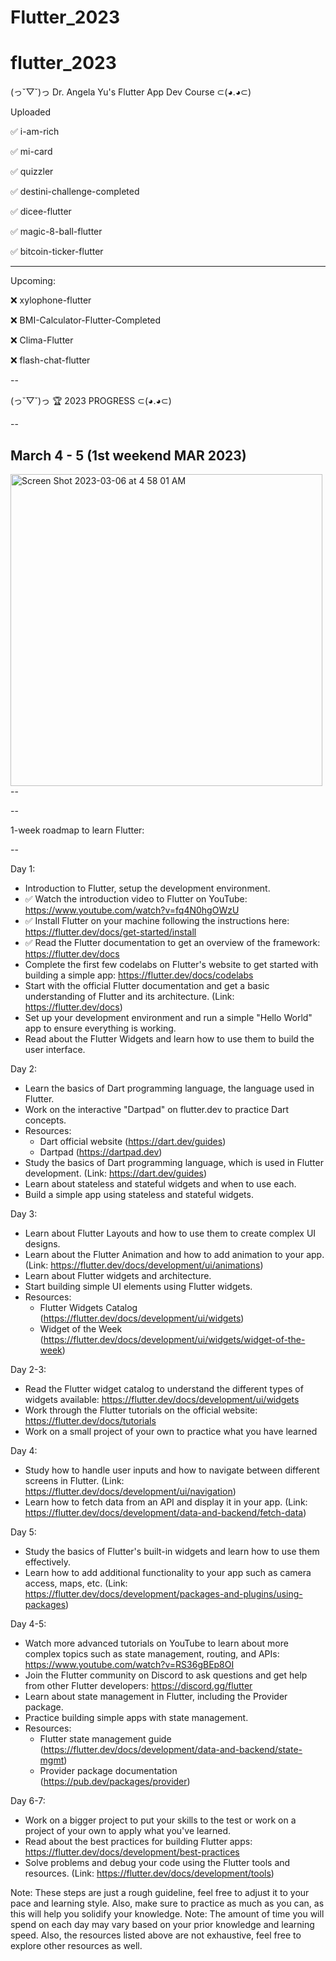 # Flutter_2023

# flutter_2023
(っ˘▽˘)っ Dr. Angela Yu's Flutter App Dev Course ⊂(◕.◕⊂)

Uploaded

✅ i-am-rich

✅ mi-card

✅ quizzler

✅ destini-challenge-completed

✅ dicee-flutter

✅ magic-8-ball-flutter

✅ bitcoin-ticker-flutter

- - -

Upcoming:

❌ xylophone-flutter

❌ BMI-Calculator-Flutter-Completed

❌ Clima-Flutter

❌ flash-chat-flutter

--

(っ˘▽˘)っ 🏆  2023 PROGRESS  ⊂(◕.◕⊂) 

--


March 4 - 5 (1st weekend MAR 2023)
--
<img width="499" alt="Screen Shot 2023-03-06 at 4 58 01 AM" src="https://user-images.githubusercontent.com/13888326/222985589-1a0f6b0b-0c0e-40ce-8e1a-2fad70f3d461.png">
--


--

1-week roadmap to learn Flutter:

--

Day 1:
- Introduction to Flutter, setup the development environment.
- ✅ Watch the introduction video to Flutter on YouTube: https://www.youtube.com/watch?v=fq4N0hgOWzU
- ✅ Install Flutter on your machine following the instructions here: https://flutter.dev/docs/get-started/install
- ✅ Read the Flutter documentation to get an overview of the framework: https://flutter.dev/docs
- Complete the first few codelabs on Flutter's website to get started with building a simple app: https://flutter.dev/docs/codelabs
- Start with the official Flutter documentation and get a basic understanding of Flutter and its architecture. (Link: https://flutter.dev/docs)
- Set up your development environment and run a simple "Hello World" app to ensure everything is working.
- Read about the Flutter Widgets and learn how to use them to build the user interface.

Day 2:
- Learn the basics of Dart programming language, the language used in Flutter.
- Work on the interactive "Dartpad" on flutter.dev to practice Dart concepts.
- Resources:
	- Dart official website (https://dart.dev/guides)
	- Dartpad (https://dartpad.dev)
- Study the basics of Dart programming language, which is used in Flutter development. (Link: https://dart.dev/guides)
- Learn about stateless and stateful widgets and when to use each.
- Build a simple app using stateless and stateful widgets.

Day 3:
- Learn about Flutter Layouts and how to use them to create complex UI designs.
- Learn about the Flutter Animation and how to add animation to your app. (Link: https://flutter.dev/docs/development/ui/animations)
- Learn about Flutter widgets and architecture.
- Start building simple UI elements using Flutter widgets.
- Resources:
	- Flutter Widgets Catalog (https://flutter.dev/docs/development/ui/widgets)
	- Widget of the Week (https://flutter.dev/docs/development/ui/widgets/widget-of-the-week)

Day 2-3:
- Read the Flutter widget catalog to understand the different types of widgets available: https://flutter.dev/docs/development/ui/widgets
- Work through the Flutter tutorials on the official website: https://flutter.dev/docs/tutorials
- Work on a small project of your own to practice what you have learned

Day 4:
- Study how to handle user inputs and how to navigate between different screens in Flutter. (Link: https://flutter.dev/docs/development/ui/navigation)
- Learn how to fetch data from an API and display it in your app. (Link: https://flutter.dev/docs/development/data-and-backend/fetch-data)

Day 5:
- Study the basics of Flutter's built-in widgets and learn how to use them effectively.
- Learn how to add additional functionality to your app such as camera access, maps, etc. (Link: https://flutter.dev/docs/development/packages-and-plugins/using-packages)

Day 4-5:
- Watch more advanced tutorials on YouTube to learn about more complex topics such as state management, routing, and APIs: https://www.youtube.com/watch?v=RS36gBEp8OI
- Join the Flutter community on Discord to ask questions and get help from other Flutter developers: https://discord.gg/flutter
- Learn about state management in Flutter, including the Provider package.
- Practice building simple apps with state management.
- Resources:
	- Flutter state management guide (https://flutter.dev/docs/development/data-and-backend/state-mgmt)
	- Provider package documentation (https://pub.dev/packages/provider)

Day 6-7:

- Work on a bigger project to put your skills to the test or work on a project of your own to apply what you've learned.
- Read about the best practices for building Flutter apps: https://flutter.dev/docs/development/best-practices
- Solve problems and debug your code using the Flutter tools and resources. (Link: https://flutter.dev/docs/development/tools)

Note: These steps are just a rough guideline, feel free to adjust it to your pace and learning style. Also, make sure to practice as much as you can, as this will help you solidify your knowledge.
Note: The amount of time you will spend on each day may vary based on your prior knowledge and learning speed. Also, the resources listed above are not exhaustive, feel free to explore other resources as well.

